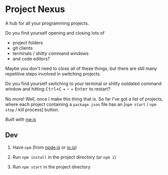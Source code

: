 
# Project Nexus

A hub for all your programming projects.


Do you find yourself opening and closing lots of
* project folders
* git clients
* terminals / shitty command windows
* and code editors?

Maybe you don't need to *close* all of these things,
but there are still many repetitive steps involved in switching projects.

Do you find yourself switching to your terminal
or shitty outdated command window
and hitting
<kbd>Ctrl+C</kbd> +
<kbd>˄</kbd> +
<kbd>Enter</kbd>
to restart?

No more!
Well, once I make this thing that is.
So far I've got a list of projects,
where each project containing a `package.json` file
has an [`npm start` / `npm stop` / kill process] button.


_Built with [nw.js](http://nwjs.io/)_


## Dev

1. Have `npm` (from [node.js](http://nodejs.org/) or [io.js](http://iojs.org/))

2. Run `npm install` in the project directory (or `npm i`)

3. Run `npm start` in the project directory

